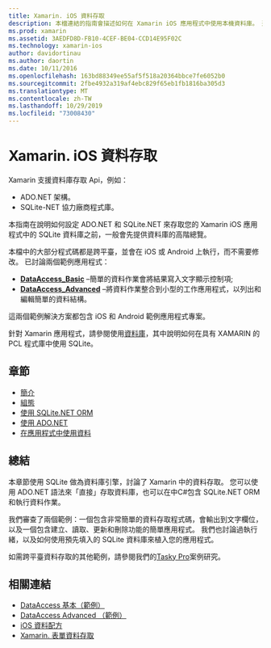 ```yaml
---
title: Xamarin. iOS 資料存取
description: 本檔連結的指南會描述如何在 Xamarin iOS 應用程式中使用本機資料庫。 連結的內容會討論 SQLite.NET、ADO.NET 等等。
ms.prod: xamarin
ms.assetid: 3AEDFD8D-FB10-4CEF-BE04-CCD14E95F02C
ms.technology: xamarin-ios
author: davidortinau
ms.author: daortin
ms.date: 10/11/2016
ms.openlocfilehash: 163bd88349ee55af5f518a20364bbce7fe6052b0
ms.sourcegitcommit: 2fbe4932a319af4ebc829f65eb1fb1816ba305d3
ms.translationtype: MT
ms.contentlocale: zh-TW
ms.lasthandoff: 10/29/2019
ms.locfileid: "73008430"
---
```

# <a name="xamarinios-data-access"></a>Xamarin. iOS 資料存取

Xamarin 支援資料庫存取 Api，例如：

- ADO.NET 架構。
- SQLite-NET 協力廠商程式庫。

本指南在說明如何設定 ADO.NET 和 SQLite.NET 來存取您的 Xamarin iOS 應用程式中的 SQLite 資料庫之前，一般會先提供資料庫的高階總覽。 

本檔中的大部分程式碼都是跨平臺，並會在 iOS 或 Android 上執行，而不需要修改。 已討論兩個範例應用程式：

- [**DataAccess_Basic**](https://github.com/xamarin/mobile-samples/tree/master/DataAccess/Basic) –簡單的資料作業會將結果寫入文字顯示控制項;
- [**DataAccess_Advanced**](https://github.com/xamarin/mobile-samples/tree/master/DataAccess/Advanced) –將資料作業整合到小型的工作應用程式，以列出和編輯簡單的資料結構。

這兩個範例解決方案都包含 iOS 和 Android 範例應用程式專案。

針對 Xamarin 應用程式，請參閱使用[資料庫](~/xamarin-forms/data-cloud/data/databases.md)，其中說明如何在具有 XAMARIN 的 PCL 程式庫中使用 SQLite。

## <a name="sections"></a>章節

- [簡介](introduction.md)
- [組態](configuration.md)
- [使用 SQLite.NET ORM](using-sqlite-orm.md)
- [使用 ADO.NET](using-adonet.md)
- [在應用程式中使用資料](using-data-in-an-app.md)

## <a name="summary"></a>總結

本章節使用 SQLite 做為資料庫引擎，討論了 Xamarin 中的資料存取。 您可以使用 ADO.NET 語法來「直接」存取資料庫，也可以在中C#包含 SQLite.NET ORM 和執行資料作業。

我們審查了兩個範例：一個包含非常簡單的資料存取程式碼，會輸出到文字欄位，以及一個包含建立、讀取、更新和刪除功能的簡單應用程式。 我們也討論過執行緒，以及如何使用預先填入的 SQLite 資料庫來植入您的應用程式。

如需跨平臺資料存取的其他範例，請參閱我們的[Tasky Pro](~/cross-platform/app-fundamentals/building-cross-platform-applications/case-study-tasky.md)案例研究。

## <a name="related-links"></a>相關連結

- [DataAccess 基本（範例）](https://github.com/xamarin/mobile-samples/tree/master/DataAccess/Basic)
- [DataAccess Advanced （範例）](https://github.com/xamarin/mobile-samples/tree/master/DataAccess/Advanced)
- [iOS 資料配方](https://github.com/xamarin/recipes/tree/master/Recipes/ios/data/sqlite)
- [Xamarin. 表單資料存取](~/xamarin-forms/data-cloud/data/databases.md)
